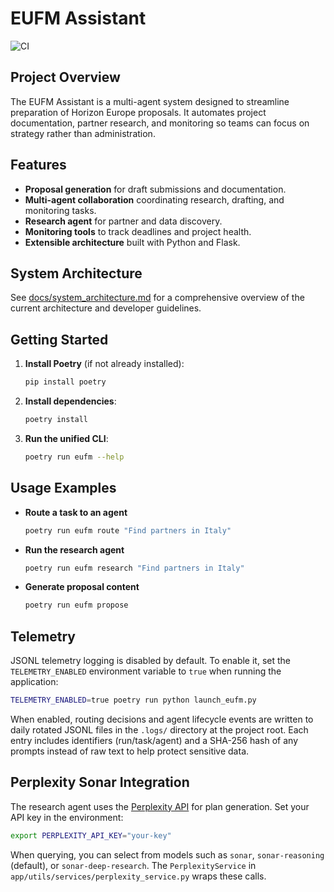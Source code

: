 # EUFM Assistant
![CI](https://github.com/PandaAllIn/eufm/actions/workflows/ci.yml/badge.svg)

## Project Overview
The EUFM Assistant is a multi-agent system designed to streamline preparation of Horizon Europe proposals.
It automates project documentation, partner research, and monitoring so teams can focus on strategy rather than administration.

## Features
- **Proposal generation** for draft submissions and documentation.
- **Multi-agent collaboration** coordinating research, drafting, and monitoring tasks.
- **Research agent** for partner and data discovery.
- **Monitoring tools** to track deadlines and project health.
- **Extensible architecture** built with Python and Flask.

## System Architecture
See [docs/system_architecture.md](docs/system_architecture.md) for a comprehensive overview of the current architecture and developer guidelines.

## Getting Started
1. **Install Poetry** (if not already installed):
   ```bash
   pip install poetry
   ```
2. **Install dependencies**:
   ```bash
   poetry install
   ```
3. **Run the unified CLI**:
   ```bash
   poetry run eufm --help
   ```

## Usage Examples
- **Route a task to an agent**
  ```bash
  poetry run eufm route "Find partners in Italy"
  ```
- **Run the research agent**
  ```bash
  poetry run eufm research "Find partners in Italy"
  ```
- **Generate proposal content**
  ```bash
  poetry run eufm propose
  ```

## Telemetry

JSONL telemetry logging is disabled by default. To enable it, set
the `TELEMETRY_ENABLED` environment variable to `true` when running the
application:

```bash
TELEMETRY_ENABLED=true poetry run python launch_eufm.py
```

When enabled, routing decisions and agent lifecycle events are written to
daily rotated JSONL files in the `.logs/` directory at the project root.
Each entry includes identifiers (run/task/agent) and a SHA-256 hash of
any prompts instead of raw text to help protect sensitive data.

## Perplexity Sonar Integration
The research agent uses the [Perplexity API](https://docs.perplexity.ai/docs/getting-started) for plan generation. 
Set your API key in the environment:
```bash
export PERPLEXITY_API_KEY="your-key"
```

When querying, you can select from models such as `sonar`, `sonar-reasoning` (default), or `sonar-deep-research`. The
`PerplexityService` in `app/utils/services/perplexity_service.py` wraps these calls.